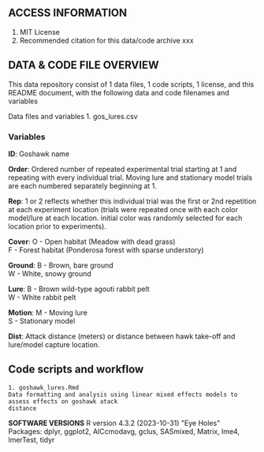 ## ACCESS INFORMATION
1. MIT License
2. Recommended citation for this data/code archive
xxx

## DATA & CODE FILE OVERVIEW
This data repository consist of 1 data files, 1 code scripts, 1 license, and this README document, with the following data and code filenames and variables

Data files and variables
    1. gos_lures.csv 
### Variables

**ID**: Goshawk name

**Order**: Ordered number of repeated experimental trial starting at 1 and repeating with every individual trial. Moving lure and stationary model trials are each numbered separately beginning at 1.

**Rep**: 1 or 2 reflects whether this individual trial was the first or 2nd repetition at each experiment location (trials were repeated once with each color model/lure at each location. initial color was randomly selected for each location prior to experiments).

**Cover**:    O - Open habitat (Meadow with dead grass)     
              F - Forest habitat (Ponderosa forest with sparse understory)

**Ground**:   B - Brown, bare ground  
              W - White, snowy ground

**Lure**:     B - Brown wild-type agouti rabbit pelt    
              W - White rabbit pelt

**Motion**:   M - Moving lure  
              S - Stationary model

**Dist**: Attack distance (meters) or distance between hawk take-off and lure/model capture location.

## Code scripts and workflow
    1. goshawk_lures.Rmd
    Data formatting and analysis using linear mixed effects models to assess effects on goshawk atack     
    distance

**SOFTWARE VERSIONS**
R version 4.3.2 (2023-10-31) "Eye Holes"  
Packages: dplyr, ggplot2, AICcmodavg, gclus, SASmixed, Matrix, lme4, lmerTest, tidyr


